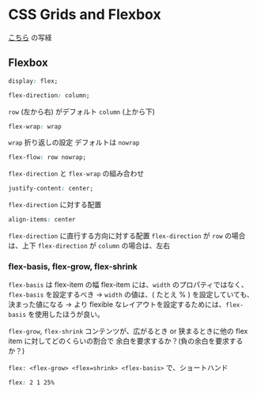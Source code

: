 # CSS Grids and Flexbox

[こちら](https://github.com/jen4web/fem-layout) の写経


## Flexbox

```css
display: flex;
```

```css
flex-direction: column;
```

`row` (左から右) がデフォルト
`column` (上から下)


```css
flex-wrap: wrap
```

`wrap` 折り返しの設定
デフォルトは `nowrap`

```css
flex-flow: row nowrap;
```

`flex-direction` と `flex-wrap` の組み合わせ

```css
justify-content: center;
```

`flex-direction` に対する配置

```css
align-items: center
```

`flex-direction` に直行する方向に対する配置
`flex-direction` が `row` の場合は、上下
`flex-direction` が `column` の場合は、左右

### flex-basis, flex-grow, flex-shrink

`flex-basis` は flex-item の幅
flex-item には、`width` のプロパティではなく、`flex-basis` を設定するべき
-> `width` の値は、( たとえ % ) を設定していても、決まった値になる -> より flexible なレイアウトを設定するためには、`flex-basis` を使用したほうが良い。

`flex-grow`, `flex-shrink` コンテンツが、広がるとき or 狭まるときに他の flex item に対してどのくらいの割合で
余白を要求するか？(負の余白を要求するか？)

`flex: <flex-grow> <flex=shrink> <flex-basis>` で、ショートハンド

```css
flex: 2 1 25%
```
